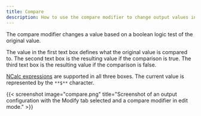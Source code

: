```yaml
---
title: Compare
description: How to use the compare modifier to change output values in MobiFlight.
---
```


The compare modifier changes a value based on a boolean logic test of the original value.

The value in the first text box defines what the original value is compared to. The second text box is the resulting value if the comparison is true. The third text box is the resulting value if the comparison is false.

[NCalc expressions](https://ncalc.github.io/ncalc/articles/index.html) are supported in all three boxes. The current value is represented by the `**$**` character.

{{< screenshot image="compare.png" title="Screenshot of an output configuration with the Modify tab selected and a compare modifier in edit mode." >}}

